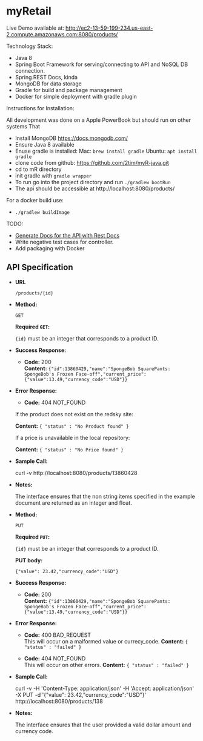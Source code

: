 # myRetail

Live Demo available at: http://ec2-13-59-199-234.us-east-2.compute.amazonaws.com:8080/products/

Technology Stack:

  * Java 8
  * Spring Boot Framework for serving/connecting to API and NoSQL DB connection.
  * Spring REST Docs, kinda
  * MongoDB for data storage
  * Gradle for build and package management
  * Docker for simple deployment with gradle plugin


Instructions for Installation:

All development was done on a Apple PowerBook but should run on other systems That

  * Install MongoDB https://docs.mongodb.com/
  * Ensure Java 8 available
  * Enuse gradle is installed:
    Mac: `brew install gradle`
    Ubuntu: `apt install gradle`
  * clone code from github: https://github.com/2tim/myR-java.git
  * cd to mR directory
  * init gradle with `gradle wrapper`
  * To run go into the project directory and run `./gradlew bootRun`
  * The api should be accessible at http://localhost:8080/products/
  
  For a docker build use:
  * `./gradlew buildImage`

TODO:

  * [Generate Docs for the API with Rest Docs](https://espressoprogrammer.com/spring-rest-docs-example-2/)
  * Write negative test cases for controller.
  * Add packaging with Docker

**API Specification**
----

* **URL**

  `/products/{id}`

* **Method:**


  `GET`


   **Required `GET`:**

   `{id}` must be an integer that corresponds to a product ID.

* **Success Response:**

  * **Code:** 200 <br />
    **Content:** `{"id":13860429,"name":"SpongeBob SquarePants: SpongeBob's Frozen Face-off","current_price":{"value":13.49,"currency_code":"USD"}}`

* **Error Response:**

  * **Code:** 404 NOT_FOUND <br />

  If the product does not exist on the redsky site: <br />

    **Content:** `{ "status" : "No Product found" }` <br />

  If a price is unavailable in the local repository: <br />

    **Content:** `{ "status" : "No Price found" }` <br />

* **Sample Call:**

  curl -v http://localhost:8080/products/13860428

* **Notes:**

  The interface ensures that the non string items specified in the example document are returned as an integer and float.

* **Method:**


  `PUT`


   **Required `PUT`:**

   `{id}` must be an integer that corresponds to a product ID.

   **PUT body:**

   `{"value": 23.42,"currency_code":"USD"}`

* **Success Response:**

  * **Code:** 200 <br />
    **Content:** `{"id":13860429,"name":"SpongeBob SquarePants: SpongeBob's Frozen Face-off","current_price":{"value":13.49,"currency_code":"USD"}}`

* **Error Response:**


  * **Code:** 400 BAD_REQUEST <br />
  This will occur on a malformed value or currecy_code.
    **Content:** `{ "status" : "failed" }`

  * **Code:** 404 NOT_FOUND <br />
  This will occur on other errors.
    **Content:** `{ "status" : "failed" }`


* **Sample Call:**

  curl -v -H 'Content-Type: application/json' -H 'Accept: application/json' -X PUT -d '{"value": 23.42,"currency_code":"USD"}' http://localhost:8080/products/138

* **Notes:**

  The interface ensures that the user provided a valid dollar amount and currency code.
